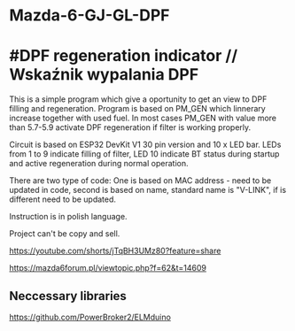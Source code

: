 # Mazda-6-GJ-GL-DPF
# #DPF regeneration indicator // Wskaźnik wypalania DPF

This is a simple program which give a oportunity to get an view to DPF filling and regeneration. Program is based on PM_GEN which linnerary increase together with used fuel. In most cases PM_GEN with value more than 5.7-5.9 activate DPF regeneration if filter is working properly. 

Circuit is based on ESP32 DevKit V1 30 pin version and 10 x LED bar. LEDs from 1 to 9 indicate filling of filter, LED 10 indicate BT status during startup and active regeneration during normal operation. 

There are two type of code:
One is based on MAC address - need to be updated in code, second is based on name, standard name is "V-LINK", if is different need to be updated.

Instruction is in polish language.

Project can't be copy and sell.

https://youtube.com/shorts/jTqBH3UMz80?feature=share

https://mazda6forum.pl/viewtopic.php?f=62&t=14609

## Neccessary libraries
https://github.com/PowerBroker2/ELMduino

